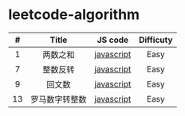 # leetcode-algorithm


| # | Title | JS code | Difficuty |
| :-----------: | :-----------: | :-----------: | :-----------: |
| 1 | 两数之和  | [javascript](./solutions/001-两数之和/two-sum.js) | Easy |
| 7 | 整数反转  | [javascript](./solutions/007-整数反转/reverse-integer.js) | Easy |
| 9 | 回文数  | [javascript](./solutions/009-回文数/palindrome-number.js) | Easy |
| 13 | 罗马数字转整数  | [javascript](./solutions/013-罗马数字转整数/roman-to-integer.js.js) | Easy |